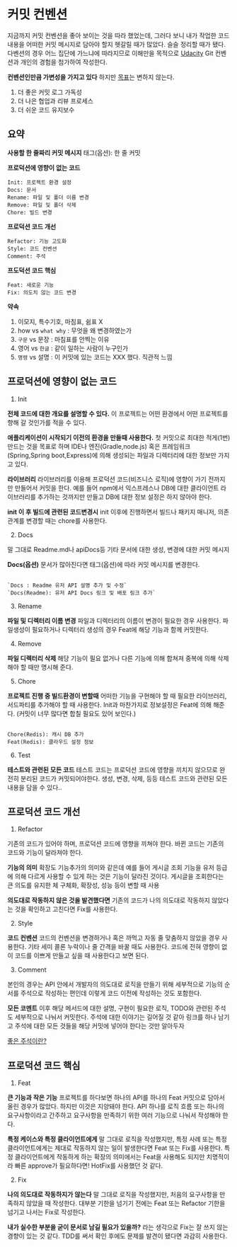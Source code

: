 # 커밋 컨벤션

지금까지 커밋 컨벤션을 좋아 보이는 것을 따라 했었는데, 그러다 보니 내가 작업한 코드 내용을 어떠한 커밋 메시지로 담아야 할지 헷갈릴 때가 많았다. 슬슬 정리할 때가 됐다.다벤션의 경우 어느 집단에 가느냐에 따라지므로 이해만을 목적으로 [Udacity](https://udacity.github.io/git-styleguide/) Git 컨벤션과 개인의 경험을 첨가하여 작성한다.

<b>컨벤션인만큼 가변성을 가지고 있다</b>
하지만 [목표](#https://djkeh.github.io/articles/How-to-write-a-git-commit-message-kor/)는 변하지 않는다.

1. 더 좋은 커밋 로그 가독성
2. 더 나은 협업과 리뷰 프로세스
3. 더 쉬운 코드 유지보수

## 요약

<b>사용할 한 줄짜리 커밋 메시지</b>
태그(옵션): 한 줄 커밋

<b>프로덕션에 영향이 없는 코드</b>

```
Init: 프로젝트 환경 설정
Docs: 문서
Rename: 파일 및 폴더 이름 변경
Remove: 파일 및 폴더 삭제
Chore: 빌드 변경
```

<b>프로덕션 코드 개선</b>

```
Refactor: 기능 고도화
Style: 코드 컨벤션
Comment: 주석
```

<b>프도덕션 코드 핵심</b>

```
Feat: 새로운 기능
Fix: 의도치 않는 코드 변경
```

<b>약속</b>

1. 이모지, 특수기호, 마침표, 쉼표 X
2. how vs `what why` : 무엇을 왜 변경하였는가
3. `구문` vs 문장 : 마침표를 안찍는 이유
4. 영어 vs `한글` : 같이 일하는 사람이 누구인가
5. `명령` vs 설명 : 이 커밋에 있는 코드는 XXX 했다. 직관적 느낌

## 프로덕션에 영향이 없는 코드

1. Init

<b>전체 코드에 대한 개요를 설명할 수 있다.</b>
이 프로젝트는 어떤 환경에서 어떤 프로젝트를 향해 갈 것인가를 적을 수 있다.

<b>애플리케이션이 시작되기 이전의 환경을 만들때 사용한다.</b>
첫 커밋으로 최대한 적게(1번) 만드는 것을 목표로 하며
IDE나 엔진(Gradle,node.js) 혹은 프레임워크(Spring,Spring boot,Express)에 의해 생성되는 파일과 디렉터리에 대한 정보만 가지고 있다.

<b>라이브러리</b>
라이브러리를 이용해 프로덕션 코드(비즈니스 로직)에 영향이 가기 전까지만 만들어서 커밋을 한다. 예를 들어 npm에서 익스프레스나 DB에 대한 클라이언트 라이브러리를 추가하는 것까지만 만들고 DB에 대한 정보 설정은 하지 않아야 한다.

<b>init 이 후 빌드에 관련된 코드변경시</b>
init 이후에 진행하면서 빌드나 패키지 매니저, 의존관계를 변경할 때는 chore를 사용한다.

2. Docs

말 그대로 Readme.md나 apiDocs등 기타 문서에 대한 생성, 변경에 대한 커밋 메시지

<b>Docs(옵션)</b>
문서가 많아진다면 태그(옵션)에 따라 커밋 메시지를 변경한다.

```

`Docs : Readme 유저 API 설명 추가 및 수정`
`Docs(Readme): 유저 API Docs 링크 및 배포 링크 추가`

```

3. Rename

<b>파일 및 디렉터리 이름 변경</b>
파일과 디렉터리의 이름이 변경이 필요한 경우 사용한다.
파일생성이 필요하거나 디렉터리 생성의 경우 Feat에 해당 기능과 함께 커밋한다.

4. Remove

<b>파일 디렉터리 삭제</b>
해당 기능이 필요 없거나 다른 기능에 의해 합쳐져 중복에 의해 삭제해야 할 때만 명시해 준다.

5. Chore

<b>프로젝트 진행 중 빌드환경이 변할때</b>
어떠한 기능을 구현해야 할 때 필요한 라이브러리, 서드파티를 추가해야 할 때 사용한다. Init과 마찬가지로 정보설정은 Feat에 의해 해준다.
(커밋이 너무 많다면 합칠 필요도 있어 보인다.)

```

Chore(Redis): 캐시 DB 추가
Feat(Redis): 클라우드 설정 정보

```

6. Test

<b>테스트와 관련된 모든 코드</b>
테스트 코드는 프로덕션 코드에 영향을 끼치지 않으므로 완전히 분리된 코드가 커밋되어야한다. 생성, 변경, 삭제, 등등 테스트 코드와 관련된 모든 내용을 담을 수 있다..

## 프로덕션 코드 개선

1. Refactor

기존의 코드가 있어야 하며, 프로덕션 코드에 영향을 끼쳐야 한다.
바뀐 코드는 기존의 코드와 기능이 달라져야 한다.

<b>기능의 의미</b>
확장도 기능추가의 의미와 같은데
예를 들어 게시글 조회 기능을 유저 등급에 의해 다르게 사용할 수 있게 하는 것은 기능이 달라진 것이다.
게시글을 조회한다는 큰 의도를 유지한 체 구체화, 확장성, 성능 등이 변할 때 사용

<b>의도대로 작동하지 않은 것을 발견했다면</b>
기존의 코드가 나의 의도대로 작동하지 않았다는 것을 확인하고 고친다면 Fix를 사용한다.

2. Style

<b>코드 컨벤션</b>
코드의 컨벤션을 변경하거나 혹은 까먹고 자동 줄 맞춤하지 않았을 경우 사용한다.
기타 세미 콜론 누락이나 줄 간격을 바꿀 때도 사용한다.
코드에 전혀 영향이 없이 코드를 이쁘게 만들고 싶을 때 사용한다고 보면 된다.

3. Comment

본인의 경우는 API 안에서 개발자의 의도대로 로직을 만들기 위해 세부적으로 기능의 순서를 주석으로 작성하는 편인데 이렇게 코드 이전에 작성하는 것도 포함한다.

<b>모든 코멘트</b>
이후 해당 메서드에 대한 설명, 구현이 필요한 로직, TODO와 관련된 주석도 세부적으로 나눠서 커밋한다. 주석에 대한 이야기는 길어질 것 같아 링크를 하나 남기고 주석에 대한 모든 것들을 해당 커밋에 넣어야 한다는 것만 알아두자

[좋은 주석이란?](https://kukuta.tistory.com/388)

## 프로덕션 코드 핵심

1. Feat

<b>큰 기능과 작은 기능</b>
프로젝트를 하다보면 하나의 API를 하나의 Feat 커밋으로 담아서 올린 경우가 많았다.
하지만 이것은 지양돼야 한다.
API 하나를 로직 흐름 또는 하나의 요구사항이라고 간주하고 요구사항을 만족하기 위한 여러 기능으로 나눠서 작성해야 한다.

<b>특정 케이스와 특정 클라이언트에게</b>
말 그대로 로직을 작성했지만, 특정 사례 또는 특정 클라이언트에게는 제대로 작동하지 않는 일이 발생한다면 Feat 또는 Fix를 사용한다. 특정 클라이언트에게 작동하게 하는 확장의 의미에서는 Feat을 사용해도 되지만 치명적이라 빠른 approve가 필요하다면! HotFix를 사용했던 것 같다.

2. Fix

<b>나의 의도대로 작동하지가 않는다</b>
말 그대로 로직을 작성했지만, 처음의 요구사항을 만족하지 않았을 때 작성한다.
대부분 기한을 넘기기 전에는 Feat 또는 Refactor 기한을 넘기고 나서는 Fix로 작성한다.

<b>내가 실수한 부분을 굳이 문서로 남길 필요가 있을까?</b>
라는 생각으로 Fix는 잘 쓰지 않는 경향이 있는 것 같다.
TDD를 써서 확인 후에도 문제를 발견이 됐다면 과감히 사용한다.
